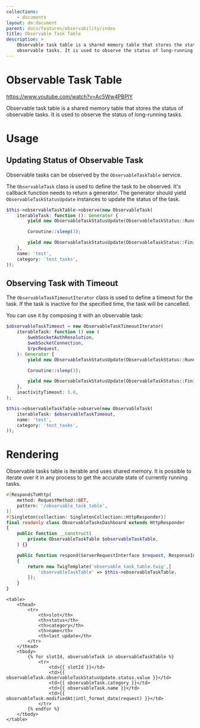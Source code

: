 ```yaml
---
collections: 
    - documents
layout: dm:document
parent: docs/features/observability/index
title: Observable Task Table
description: >
    Observable task table is a shared memory table that stores the status of 
    observable tasks. It is used to observe the status of long-running tasks.
---
```


# Observable Task Table

https://www.youtube.com/watch?v=Ac5Ww4PBPlY

Observable task table is a shared memory table that stores the status of 
observable tasks. It is used to observe the status of long-running tasks.

# Usage

## Updating Status of Observable Task

Observable tasks can be observed by the `ObservableTaskTable` service. 

The `ObservableTask` class is used to define the task to be observed. It's
callback function needs to return a generator. The generator should yield 
`ObservableTaskStatusUpdate` instances to update the status of the task.

```php
$this->observableTaskTable->observe(new ObservableTask(
    iterableTask: function (): Generator {
        yield new ObservableTaskStatusUpdate(ObservableTaskStatus::Running, null);

        Coroutine::sleep(3);

        yield new ObservableTaskStatusUpdate(ObservableTaskStatus::Finished, null);
    },
    name: 'test',
    category: 'test_tasks',
));
```

## Observing Task with Timeout

The `ObservableTaskTimeoutIterator` class is used to define a timeout for the 
task. If the task is inactive for the specified time, the task will be 
cancelled.

You can use it by composing it with an observable task:

```php
$observableTaskTimeout = new ObservableTaskTimeoutIterator(
    iterableTask: function () use (
        $webSocketAuthResolution,
        $webSocketConnection,
        $rpcRequest,
    ): Generator {
        yield new ObservableTaskStatusUpdate(ObservableTaskStatus::Running, null);

        Coroutine::sleep(3);

        yield new ObservableTaskStatusUpdate(ObservableTaskStatus::Finished, null);
    },
    inactivityTimeout: 5.0,
);

$this->observableTaskTable->observe(new ObservableTask(
    iterableTask: $observableTaskTimeout,
    name: 'test',
    category: 'test_tasks',
));
```

# Rendering

Observable tasks table is iterable and uses shared memory. It is possible to
iterate over it in any process to get the accurate state of currently running
tasks.

```php file:app/HttpResponder/ObservableTasksDashboard.php
#[RespondsToHttp(
    method: RequestMethod::GET,
    pattern: '/observable_task_table',
)]
#[Singleton(collection: SingletonCollection::HttpResponder)]
final readonly class ObservableTasksDashboard extends HttpResponder
{
    public function __construct(
        private ObservableTaskTable $observableTaskTable,
    ) {}

    public function respond(ServerRequestInterface $request, ResponseInterface $response): HttpInterceptableInterface
    {
        return new TwigTemplate('observable_task_table.twig',[
            'observableTaskTable' => $this->observableTaskTable,
        ]);
    }
}
```

```twig file:app/views/observable_task_table.twig
<table>
    <thead>
        <tr>
            <th>slot</th>
            <th>status</th>
            <th>category</th>
            <th>name</th>
            <th>last update</th>
        </tr>
    </thead>
    <tbody>
        {% for slotId, observableTask in observableTaskTable %}
            <tr>
                <td>{{ slotId }}</td>
                <td>{{ observableTask.observableTaskStatusUpdate.status.value }}</td>
                <td>{{ observableTask.category }}</td>
                <td>{{ observableTask.name }}</td>
                <td>{{ observableTask.modifiedAt|intl_format_date(request) }}</td>
            </tr>
        {% endfor %}
    </tbody>
</table>
```
